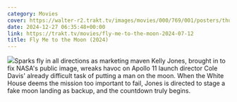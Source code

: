 ```yaml
---
category: Movies
cover: https://walter-r2.trakt.tv/images/movies/000/769/001/posters/thumb/365722f0f3.jpg.webp
date: 2024-12-27 06:35:48+00:00
link: https://trakt.tv/movies/fly-me-to-the-moon-2024-07-12
title: Fly Me to the Moon (2024)
---
```


![](https://walter-r2.trakt.tv/images/movies/000/769/001/fanarts/thumb/04dbccce28.jpg)Sparks fly in all directions as marketing maven Kelly Jones, brought in to fix NASA's public image, wreaks havoc on Apollo 11 launch director Cole Davis' already difficult task of putting a man on the moon. When the White House deems the mission too important to fail, Jones is directed to stage a fake moon landing as backup, and the countdown truly begins.